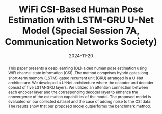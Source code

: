 ---
title: "WiFi CSI-Based Human Pose Estimation with LSTM-GRU U-Net Model (Special Session 7A, Communication Networks Society)"
collection: publications
permalink: /publication/2023-dc18
date: 2024-11-20
venue: '2024 한국통신학회 추계종합학술발표회'
# just display our icon symbols
# paperurl: '/files/pdf/research/DC18_WiFi CSI-Based Human Pose Estimation with LSTM-GRU U-Net Model.pdf'
# slidesurl: 'http://academicpages.github.io/files/slides1.pdf'
pubtype: 'domestic_conference'
# link: ' '
# code: 'https://github.com/FIVEYOUNGWOO/WiFiMobNet'
# github: 'https://github.com/FIVEYOUNGWOO/WiFiMobNet'
citation: '이프티카르 아마드, 이슬람 헬미, <strong>오영우</strong>, 강정태, 최우열. &quot;WiFi CSI-Based Human Pose Estimation with LSTM-GRU U-Net Model.&quot; <i>2024 한국통신학회 추계종합학술발표회</i>, 경주, 대한민국, 2024.11.20 - 11.22. (<u>Status: Presented on 2024.11.20.</u>)'
excerpt_separator: ""
abstract: "This paper presents a deep learning (DL)-aided human pose estimation using WiFi channel state information (CSI). The method comprises hybrid gates long short-term memory (LSTM)-gated recurrent unit (GRU) arranged in a U-Net architecture. We developed a U-Net architecture where the encoder and decoder consist of five LSTM-GRU layers. We utilized an attention connection between each encoder layer and the corresponding decoder layer to enhance the convergence of the estimation capabilities of the model. The proposed model is evaluated on our collected dataset and the case of adding noise to the CSI data. The results show that our proposed model outperforms the benchmark method."
---